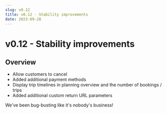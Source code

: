 ```yaml
---
slug: v0.12
title: v0.12 - Stability improvements
date: 2023-09-28
---
```


# v0.12 - Stability improvements

## Overview

- Allow customers to cancel
- Added additional payment methods
- Display trip timelines in planning overview and the number of bookings / trips
- Added additional custom return URL parameters

We've been bug-busting like it's nobody's business!
